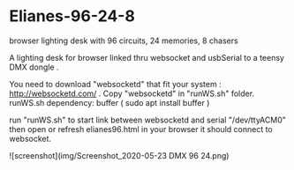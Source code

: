 # Elianes-96-24-8
browser lighting desk with 96 circuits, 24 memories, 8 chasers

A lighting desk for browser linked thru websocket and usbSerial to a teensy DMX dongle . 

You need to download "websocketd" that fit your system : http://websocketd.com/ . 
Copy "websocketd" in "runWS.sh" folder.
runWS.sh dependency: buffer ( sudo apt install buffer )

run "runWS.sh" to start link between websocketd and serial "/dev/ttyACM0"
then open or refresh elianes96.html in your browser it should connect to websocket.

![screenshot](img/Screenshot_2020-05-23 DMX 96 24.png)
